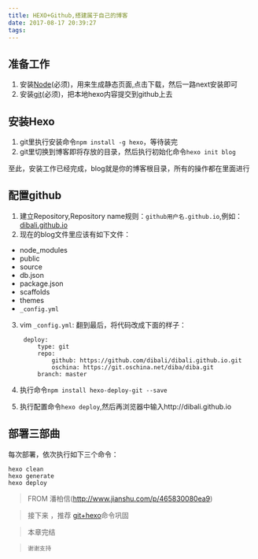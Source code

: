 ```yaml
---
title: HEXO+Github,搭建属于自己的博客
date: 2017-08-17 20:39:27
tags:
---
```


## 准备工作
1. 安装[Node](https://nodejs.org)(必须)，用来生成静态页面,点击下载，然后一路next安装即可
2. 安装[git](https://git-scm.com/downloads)(必须)，把本地hexo内容提交到github上去

## 安装Hexo
1. git里执行安装命令`npm install -g hexo`，等待装完
2. git里切换到博客即将存放的目录，然后执行初始化命令`hexo init blog`

至此，安装工作已经完成，blog就是你的博客根目录，所有的操作都在里面进行

## 配置github
1. 建立Repository,Repository name规则：`github用户名.github.io`,例如：[dibali.github.io](https://dibali.github.io)
2. 现在的blog文件里应该有如下文件：

- node_modules
- public  
- source  
- db.json
- package.json
- scaffolds  
- themes
- `_config.yml`

3. vim `_config.yml`:
翻到最后，将代码改成下面的样子：

		deploy:
			type: git
			repo:
				github: https://github.com/dibali/dibali.github.io.git
				oschina: https://git.oschina.net/diba/diba.git
			branch: master

4. 执行命令`npm install hexo-deploy-git --save`
5. 执行配置命令`hexo deploy`,然后再浏览器中输入http://dibali.github.io

## 部署三部曲
每次部署，依次执行如下三个命令：

```
hexo clean
hexo generate
hexo deploy
```

> FROM  潘柏信(http://www.jianshu.com/p/465830080ea9)

> 接下来 ，推荐 [git+hexo](/2017/08/18/git-hexo-command/)命令巩固

> 本章完结

>     谢谢支持
